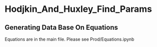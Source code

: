 # Hodjkin_And_Huxley_Find_Params
## Generating Data Base On Equations
Equations are in the main file.
Please see Prod/Equations.ipynb
